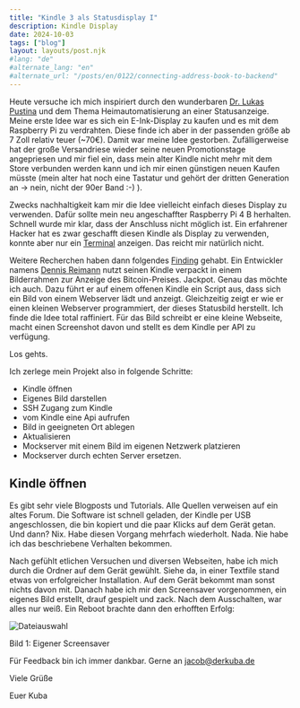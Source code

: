 ```yaml
---
title: "Kindle 3 als Statusdisplay I"
description: Kindle Display
date: 2024-10-03
tags: ["blog"]
layout: layouts/post.njk
#lang: "de"
#alternate_lang: "en"
#alternate_url: "/posts/en/0122/connecting-address-book-to-backend"
---
```


Heute versuche ich mich inspiriert durch den wunderbaren [Dr. Lukas Pustina](https://lukas.pustina.de/) und dem Thema Heimautomatisierung an einer Statusanzeige.
Meine erste Idee war es sich ein E-Ink-Display zu kaufen und es mit dem Raspberry Pi zu verdrahten. <!-- endOfPreview -->Diese finde ich aber in der passenden größe ab 7 Zoll relativ teuer (~70€). Damit war meine Idee gestorben. Zufälligerweise hat der große Versandriese wieder seine neuen Promotionstage angepriesen und mir fiel ein, dass mein alter Kindle nicht mehr mit dem Store verbunden werden kann und ich mir einen günstigen neuen Kaufen müsste (mein alter hat noch eine Tastatur und gehört der dritten Generation an -> nein, nicht der 90er Band :-) ).

Zwecks nachhaltigkeit kam mir die Idee vielleicht einfach dieses Display zu verwenden. Dafür sollte mein neu angeschaffter Raspberry Pi 4 B herhalten. Schnell wurde mir klar, dass der Anschluss nicht möglich ist. Ein erfahrener Hacker hat es zwar geschafft diesen Kindle als Display zu verwenden, konnte aber nur ein [Terminal](https://www.golem.de/news/kindleberry-pi-kindle-reader-als-bildschirm-fuer-das-raspberry-pi-1209-94474.html) anzeigen. Das reicht mir natürlich nicht.

Weitere Recherchen haben dann folgendes [Finding](https://github.com/dennisreimann/kindle-display) gehabt. Ein Entwickler namens [Dennis Reimann](https://github.com/dennisreimann) nutzt seinen Kindle verpackt in einem Bilderrahmen zur Anzeige des Bitcoin-Preises. Jackpot. Genau das möchte ich auch. Dazu führt er auf einem offenen Kindle ein Script aus, dass sich ein Bild von einem Webserver lädt und anzeigt. Gleichzeitig zeigt er wie er einen kleinen Webserver programmiert, der dieses Statusbild herstellt. Ich finde die Idee total raffiniert. Für das Bild schreibt er eine kleine Webseite, macht einen Screenshot davon und stellt es dem Kindle per API zu verfügung.

Los gehts.

Ich zerlege mein Projekt also in folgende Schritte:

-   Kindle öffnen
-   Eigenes Bild darstellen
-   SSH Zugang zum Kindle
-   vom Kindle eine Api aufrufen
-   Bild in geeigneten Ort ablegen
-   Aktualisieren
-   Mockserver mit einem Bild im eigenen Netzwerk platzieren
-   Mockserver durch echten Server ersetzen.

## Kindle öffnen

Es gibt sehr viele Blogposts und Tutorials. Alle Quellen verweisen auf ein altes Forum. Die Software ist schnell geladen, der Kindle per USB angeschlossen, die bin kopiert und die paar Klicks auf dem Gerät getan. Und dann? Nix. Habe diesen Vorgang mehrfach wiederholt. Nada. Nie habe ich das beschriebene Verhalten bekommen.

Nach gefühlt etlichen Versuchen und diversen Webseiten, habe ich mich durch die Ordner auf dem Gerät gewühlt. Siehe da, in einer Textfile stand etwas von erfolgreicher Installation. Auf dem Gerät bekommt man sonst nichts davon mit. Danach habe ich mir den Screensaver vorgenommen, ein eigenes Bild erstellt, drauf gespielt und zack. Nach dem Ausschalten, war alles nur weiß. Ein Reboot brachte dann den erhofften Erfolg:

![Dateiauswahl](/img/1024/fam.jpg "Kindle")<div class="has-text-right image-subline">Bild 1: Eigener Screensaver</div>

Für Feedback bin ich immer dankbar.
Gerne an jacob@derkuba.de

Viele Grüße

Euer Kuba
